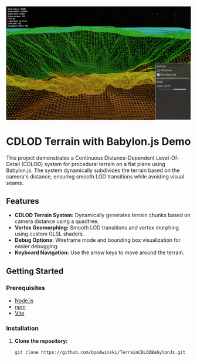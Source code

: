 ![Terrain CDLOD](screenshot.png)

# CDLOD Terrain with Babylon.js Demo

This project demonstrates a Continuous Distance-Dependent Level-Of-Detail (CDLOD) system for procedural terrain on a flat plane using Babylon.js. The system dynamically subdivides the terrain based on the camera's distance, ensuring smooth LOD transitions while avoiding visual seams.

## Features

- **CDLOD Terrain System:** Dynamically generates terrain chunks based on camera distance using a quadtree.
- **Vertex Geomorphing:** Smooth LOD transitions and vertex morphing using custom GLSL shaders.
- **Debug Options:** Wireframe mode and bounding box visualization for easier debugging.
- **Keyboard Navigation:** Use the arrow keys to move around the terrain.

## Getting Started

### Prerequisites

- [Node.js](https://nodejs.org/)
- [npm](https://www.npmjs.com/)
- [Vite](https://vitejs.dev/)

### Installation

1. **Clone the repository:**

   ```bash
   git clone https://github.com/bpodwinski/TerrainCDLODBabylonJs.git
   ```
